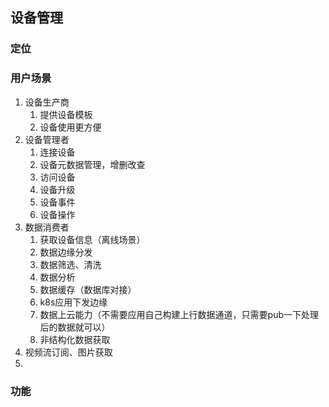 ## 设备管理

### 定位



### 用户场景

1. 设备生产商
   1. 提供设备模板
   2. 设备使用更方便
2. 设备管理者
   1. 连接设备
   2. 设备元数据管理，增删改查
   3. 访问设备
   4. 设备升级
   5. 设备事件
   6. 设备操作
3. 数据消费者
   1. 获取设备信息（离线场景）
   2. 数据边缘分发
   3. 数据筛选、清洗
   4. 数据分析
   5. 数据缓存（数据库对接）
   6. k8s应用下发边缘
   7. 数据上云能力（不需要应用自己构建上行数据通道，只需要pub一下处理后的数据就可以）
   8. 非结构化数据获取
4. 视频流订阅、图片获取
5. 

### 功能



